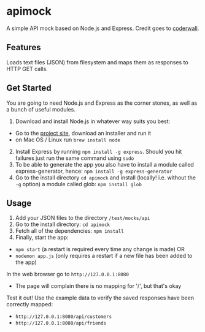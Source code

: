 apimock
=======

A simple API mock based on Node.js and Express. Credit goes to [coderwall](https://coderwall.com/p/ss80vw).

Features
--------
Loads text files (JSON) from filesystem and maps them as responses to HTTP GET calls.

Get Started
-----------
You are going to need Node.js and Express as the corner stones, as well as a bunch of useful modules.

1. Download and install Node.js in whatever way suits you best:
  * Go to the [project site](http://nodejs.org), download an installer and run it
  * on Mac OS / Linux run `brew install node`
2. Install Express by running `npm install -g express`. Should you hit failures just run the same command using `sudo`
3. To be able to generate the app you also have to install a module called express-generator, hence: `npm install -g express-generator`
4. Go to the install directory `cd apimock` and install (locally! i.e. without the `-g` option) a module called glob: `npm install glob`

Usage
-----
1. Add your JSON files to the directory `/test/mocks/api`
2. Go to the install directory: `cd apimock`
3. Fetch all of the dependencies: `npm install` 
4. Finally, start the app:
  * `npm start` (a restart is required every time any change is made) OR
  * `nodemon app.js` (only requires a restart if a new file has been added to the app)

In the web browser go to `http://127.0.0.1:8080`
  * The page will complain there is no mapping for '/', but that's okay

Test it out! Use the example data to verify the saved responses have been correctly mapped:
  * `http://127.0.0.1:8080/api/customers`
  * `http://127.0.0.1:8080/api/friends`

